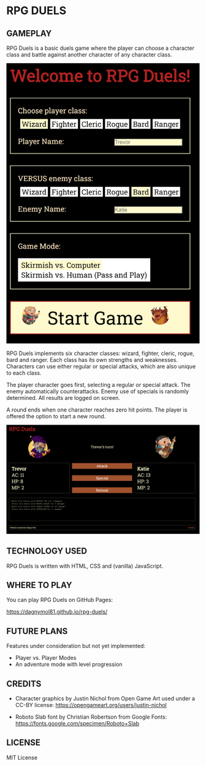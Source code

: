# RPG DUELS

## GAMEPLAY

RPG Duels is a basic duels game where the player can choose a character class and battle against another character of any character class.

![Character Select](images/select-screen.png)

RPG Duels implements six character classes: wizard, fighter, cleric, rogue, bard and ranger. Each class has its own strengths and weaknesses. Characters can use either regular or special attacks, which are also unique to each class.

The player character goes first, selecting a regular or special attack. The enemy automatically counterattacks. Enemy use of specials is randomly determined. All results are logged on screen.

A round ends when one character reaches zero hit points. The player is offered the option to start a new round.

![Gameplay](images/play-screen.png)

## TECHNOLOGY USED

RPG Duels is written with HTML, CSS and (vanilla) JavaScript.

## WHERE TO PLAY

You can play RPG Duels on GitHub Pages:

https://dagnymol81.github.io/rpg-duels/

## FUTURE PLANS

Features under consideration but not yet implemented:

 - Player vs. Player Modes
 - An adventure mode with level progression

## CREDITS

  - Character graphics by Justin Nichol from Open Game Art used under a CC-BY license: 
  https://opengameart.org/users/justin-nichol

  - Roboto Slab font by Christian Robertson from Google Fonts:
  https://fonts.google.com/specimen/Roboto+Slab
  
  ## LICENSE
  
  MIT License
